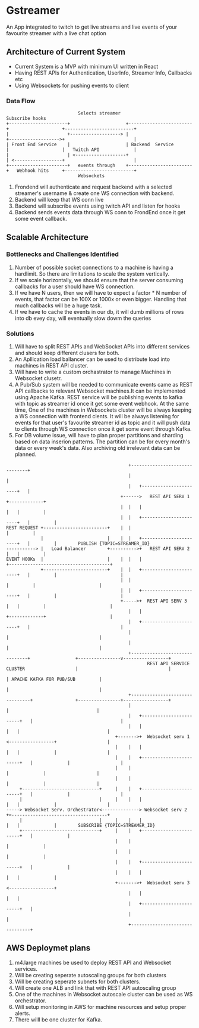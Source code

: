 # Gstreamer

An App integrated to twitch to get live streams and live events of your favourite streamer with a live chat option
## Architecture of Current System


* Current System is a MVP with minimum UI written in React
* Having REST APIs for Authentication, UserInfo, Streamer Info, Callbacks etc 
* Using Websockets for pushing events to client 
  
### Data Flow



```
                           Selects streamer                              Subscribe hooks
+----------------------+                     +------------------------+                    +--------------------------+
|                      +-------------------> |                        +------------------->+                          |
| Front End Service    |                     | Backend  Service       |                    |   Twitch API             |
|                      | <-------------------+                        | <------------------+                          |
+----------------------+   events through    +------------------------+   Webhook hits     +--------------------------+
                           Websockets

```

1. Frondend will authenticate and request backend with a selected streamer's username & create one WS connection with backend.
2. Backend will keep that WS conn live
3. Backend will subscribe events using twitch API and listen for hooks
4. Backend sends events data through WS conn to FrondEnd once it get some event callback.



## Scalable Architecture

### Bottlenecks and Challenges Identified
1. Number of possible socket connections to a machine is having a hardlimit. So there are limitations to scale the system vertically.
2. If we scale horizontally, we should ensure that the server consuming callbacks for a user should have WS connection.
3. If we have N users, then we will have to expect a factor * N number of events, that factor can be 100X or 1000x or even bigger. Handling that much callbacks will be a huge task.
4. If we have to cache the events in our db, it will dumb millions of rows into db evey day, will eventually slow dowm the queries



### Solutions
1. Will have to split REST APIs and WebSocket APIs into different services and should keep different clusers for both.
2. An Apllication load ballancer can be used to  distribute load into machines in REST API cluster.
3. Will have to write a custom orchastrator to manage Machines in Websocket clusetr.
4. A Pub/Sub system will be needed to communicate events came as REST API callbacks to relevant Websocket machines.It can be implemented using Apache Kafka. REST service will be publishing events to kafka with topic as streamer id once it get some event webhook.
   At the same time, One of the machines in Websockets cluster will be always keeping a WS connection with frontend clents. It will be always listening for events for that user's favourite streamer id as topic and it will push data to clients through WS connection once it get some event through Kafka. 
5.  For DB volume issue, will have to plan proper partitions and sharding based on data inserion patterns. The partition can be for every month's data or every week's data. Also archiving old irrelevant data can be planned.



```
                                              +-------------------------------+
                                              |                               |
                                              |   +-----------------------+   |
                                           +------>   REST API SERV 1     +-------------+
                                           |  |   |                       |   |         |
                                           |  |   +-----------------------+   |         |
REST REQUEST +------------------------+    |  |                               |         |
             |                        |    |  |   +-----------------------+   |         |        PUBLISH {TOPIC=STREAMER_ID}
-----------> |   Load Balancer        +---------->+   REST API SERV 2     |   |         |
EVENT HOOKs  |                        |    |  |   |                       +--------------------------------------+
             +------------------------+    |  |   +-----------------------+   |         |                        |
                                           |  |                               |         |                        |
                                           |  |   +-----------------------+   |         |                        |
                                           +----->+  REST API SERV 3      |   |         |                        |
                                              |   |                       +-------------+                        |
                                              |   +-----------------------+   |                                  |
                                              |                               |                                  |
                                              |                               |                                  |
                                              +-------------------------------+                 +----------------v-----------------+
                                                     REST API SERVICE CLUSTER                   |                                  |
                                                                                                | APACHE KAFKA FOR PUB/SUB         |
                                                                                                |                                  |
                                              +--------------------------------+                +----------------+-----------------+
                                              |                                |                                 |
                                              |   +------------------------+   |                                 |
                                              |   |                        |   |                                 |
                                         +------->+  Websocket serv 1      <-----------------+                   |
                                         |    |   |                        |   |             |                   |
                                         |    |   +------------------------+   |             |                   |
                                         |    |                                |             |                   |
                                         |    |                                |             |                   |
     +-----------------------------+     |    |   +------------------------+   |             |                   |
     |                             |     |    |   |                        |   |             |                   |
-----> Websocket Serv. Orchestrator<--------------> Websocket serv 2       +<------------------------------------+
     |                             |     |    |   |                        |   |             |        SUBSCRIBE {TOPIC=STREAMER_ID}
     +-----------------------------+     |    |   +------------------------+   |             |
                                         |    |                                |             |
                                         |    |                                |             |
                                         |    |   +------------------------+   |             |
                                         |    |   |                        |   |             |
                                         +------->+  Websocket serv 3      <-----------------+
                                              |   |                        |   |
                                              |   +------------------------+   |
                                              |                                |
                                              +--------------------------------+
```


## AWS Deploymet plans
1. m4.large machines be used  to deploy REST API and Websocket services.
2. Will be creating seperate autoscaling groups for both clusters
3. Will be creating seperate subnets for both clusters.
4. Will create one ALB and link that with REST API autoscaling group
5. One of the machines in Websocket autoscale cluster can be used as WS orchestrator.
6. Will setup monitoring in AWS for machine resources and setup proper alerts.
7. There willl be one cluster for Kafka.
